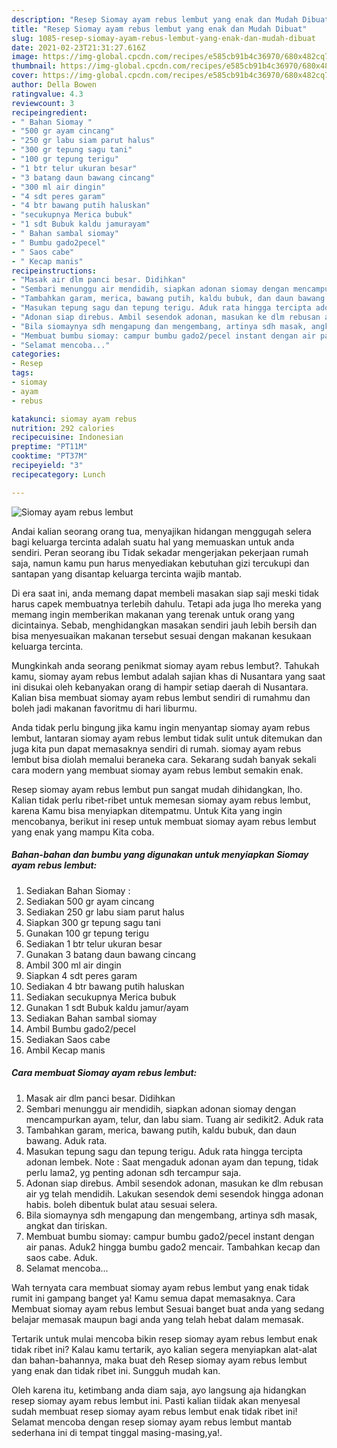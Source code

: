 ```yaml
---
description: "Resep Siomay ayam rebus lembut yang enak dan Mudah Dibuat"
title: "Resep Siomay ayam rebus lembut yang enak dan Mudah Dibuat"
slug: 1085-resep-siomay-ayam-rebus-lembut-yang-enak-dan-mudah-dibuat
date: 2021-02-23T21:31:27.616Z
image: https://img-global.cpcdn.com/recipes/e585cb91b4c36970/680x482cq70/siomay-ayam-rebus-lembut-foto-resep-utama.jpg
thumbnail: https://img-global.cpcdn.com/recipes/e585cb91b4c36970/680x482cq70/siomay-ayam-rebus-lembut-foto-resep-utama.jpg
cover: https://img-global.cpcdn.com/recipes/e585cb91b4c36970/680x482cq70/siomay-ayam-rebus-lembut-foto-resep-utama.jpg
author: Della Bowen
ratingvalue: 4.3
reviewcount: 3
recipeingredient:
- " Bahan Siomay "
- "500 gr ayam cincang"
- "250 gr labu siam parut halus"
- "300 gr tepung sagu tani"
- "100 gr tepung terigu"
- "1 btr telur ukuran besar"
- "3 batang daun bawang cincang"
- "300 ml air dingin"
- "4 sdt peres garam"
- "4 btr bawang putih haluskan"
- "secukupnya Merica bubuk"
- "1 sdt Bubuk kaldu jamurayam"
- " Bahan sambal siomay"
- " Bumbu gado2pecel"
- " Saos cabe"
- " Kecap manis"
recipeinstructions:
- "Masak air dlm panci besar. Didihkan"
- "Sembari menunggu air mendidih, siapkan adonan siomay dengan mencampurkan ayam, telur, dan labu siam. Tuang air sedikit2. Aduk rata"
- "Tambahkan garam, merica, bawang putih, kaldu bubuk, dan daun bawang. Aduk rata."
- "Masukan tepung sagu dan tepung terigu. Aduk rata hingga tercipta adonan lembek. Note : Saat mengaduk adonan ayam dan tepung, tidak perlu lama2, yg penting adonan sdh tercampur saja."
- "Adonan siap direbus. Ambil sesendok adonan, masukan ke dlm rebusan air yg telah mendidih. Lakukan sesendok demi sesendok hingga adonan habis. boleh dibentuk bulat atau sesuai selera."
- "Bila siomaynya sdh mengapung dan mengembang, artinya sdh masak, angkat dan tiriskan."
- "Membuat bumbu siomay: campur bumbu gado2/pecel instant dengan air panas. Aduk2 hingga bumbu gado2 mencair. Tambahkan kecap dan saos cabe. Aduk."
- "Selamat mencoba..."
categories:
- Resep
tags:
- siomay
- ayam
- rebus

katakunci: siomay ayam rebus 
nutrition: 292 calories
recipecuisine: Indonesian
preptime: "PT11M"
cooktime: "PT37M"
recipeyield: "3"
recipecategory: Lunch

---
```



![Siomay ayam rebus lembut](https://img-global.cpcdn.com/recipes/e585cb91b4c36970/680x482cq70/siomay-ayam-rebus-lembut-foto-resep-utama.jpg)

Andai kalian seorang orang tua, menyajikan hidangan menggugah selera bagi keluarga tercinta adalah suatu hal yang memuaskan untuk anda sendiri. Peran seorang ibu Tidak sekadar mengerjakan pekerjaan rumah saja, namun kamu pun harus menyediakan kebutuhan gizi tercukupi dan santapan yang disantap keluarga tercinta wajib mantab.

Di era  saat ini, anda memang dapat membeli masakan siap saji meski tidak harus capek membuatnya terlebih dahulu. Tetapi ada juga lho mereka yang memang ingin memberikan makanan yang terenak untuk orang yang dicintainya. Sebab, menghidangkan masakan sendiri jauh lebih bersih dan bisa menyesuaikan makanan tersebut sesuai dengan makanan kesukaan keluarga tercinta. 



Mungkinkah anda seorang penikmat siomay ayam rebus lembut?. Tahukah kamu, siomay ayam rebus lembut adalah sajian khas di Nusantara yang saat ini disukai oleh kebanyakan orang di hampir setiap daerah di Nusantara. Kalian bisa membuat siomay ayam rebus lembut sendiri di rumahmu dan boleh jadi makanan favoritmu di hari liburmu.

Anda tidak perlu bingung jika kamu ingin menyantap siomay ayam rebus lembut, lantaran siomay ayam rebus lembut tidak sulit untuk ditemukan dan juga kita pun dapat memasaknya sendiri di rumah. siomay ayam rebus lembut bisa diolah memalui beraneka cara. Sekarang sudah banyak sekali cara modern yang membuat siomay ayam rebus lembut semakin enak.

Resep siomay ayam rebus lembut pun sangat mudah dihidangkan, lho. Kalian tidak perlu ribet-ribet untuk memesan siomay ayam rebus lembut, karena Kamu bisa menyiapkan ditempatmu. Untuk Kita yang ingin mencobanya, berikut ini resep untuk membuat siomay ayam rebus lembut yang enak yang mampu Kita coba.

<!--inarticleads1-->

##### Bahan-bahan dan bumbu yang digunakan untuk menyiapkan Siomay ayam rebus lembut:

1. Sediakan  Bahan Siomay :
1. Sediakan 500 gr ayam cincang
1. Sediakan 250 gr labu siam parut halus
1. Siapkan 300 gr tepung sagu tani
1. Gunakan 100 gr tepung terigu
1. Sediakan 1 btr telur ukuran besar
1. Gunakan 3 batang daun bawang cincang
1. Ambil 300 ml air dingin
1. Siapkan 4 sdt peres garam
1. Sediakan 4 btr bawang putih haluskan
1. Sediakan secukupnya Merica bubuk
1. Gunakan 1 sdt Bubuk kaldu jamur/ayam
1. Sediakan  Bahan sambal siomay
1. Ambil  Bumbu gado2/pecel
1. Sediakan  Saos cabe
1. Ambil  Kecap manis




<!--inarticleads2-->

##### Cara membuat Siomay ayam rebus lembut:

1. Masak air dlm panci besar. Didihkan
1. Sembari menunggu air mendidih, siapkan adonan siomay dengan mencampurkan ayam, telur, dan labu siam. Tuang air sedikit2. Aduk rata
1. Tambahkan garam, merica, bawang putih, kaldu bubuk, dan daun bawang. Aduk rata.
1. Masukan tepung sagu dan tepung terigu. Aduk rata hingga tercipta adonan lembek. Note : Saat mengaduk adonan ayam dan tepung, tidak perlu lama2, yg penting adonan sdh tercampur saja.
1. Adonan siap direbus. Ambil sesendok adonan, masukan ke dlm rebusan air yg telah mendidih. Lakukan sesendok demi sesendok hingga adonan habis. boleh dibentuk bulat atau sesuai selera.
1. Bila siomaynya sdh mengapung dan mengembang, artinya sdh masak, angkat dan tiriskan.
1. Membuat bumbu siomay: campur bumbu gado2/pecel instant dengan air panas. Aduk2 hingga bumbu gado2 mencair. Tambahkan kecap dan saos cabe. Aduk.
1. Selamat mencoba...




Wah ternyata cara membuat siomay ayam rebus lembut yang enak tidak rumit ini gampang banget ya! Kamu semua dapat memasaknya. Cara Membuat siomay ayam rebus lembut Sesuai banget buat anda yang sedang belajar memasak maupun bagi anda yang telah hebat dalam memasak.

Tertarik untuk mulai mencoba bikin resep siomay ayam rebus lembut enak tidak ribet ini? Kalau kamu tertarik, ayo kalian segera menyiapkan alat-alat dan bahan-bahannya, maka buat deh Resep siomay ayam rebus lembut yang enak dan tidak ribet ini. Sungguh mudah kan. 

Oleh karena itu, ketimbang anda diam saja, ayo langsung aja hidangkan resep siomay ayam rebus lembut ini. Pasti kalian tiidak akan menyesal sudah membuat resep siomay ayam rebus lembut enak tidak ribet ini! Selamat mencoba dengan resep siomay ayam rebus lembut mantab sederhana ini di tempat tinggal masing-masing,ya!.

